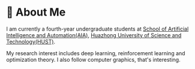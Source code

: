 # 🌟 About Me

I am currently a fourth-year undergraduate students at [School of Artificial Intelligence and Automation(AIA)](http://english.aia.hust.edu.cn/index.htm), [Huazhong University of Science and Technology(HUST)](https://english.hust.edu.cn/). 

<!-- I will join the [Intelligent Manufacturing and Data Science Lab](http://imds.aia.hust.edu.cn/English/Home.htm) in September 2024 , advised by Prof. Renzhi Lu. -->


My research interest includes deep learning, reinforcement learning and optimization theory. I also follow computer graphics, that's interesting.

